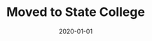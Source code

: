 ---
layout: layouts/post.html
title: Moved to State College
description: Knausgaard kinfolk small batch paleo.
date: 2020-01-01
location: 
featured_image: 
featured_alt: 
tags: 
    - projects
project_type: 
    - life
---